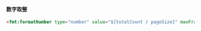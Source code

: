 #### 数字取整
```html
<fmt:formatNumber type="number" value="${totalCount / pageSize}" maxFractionDigits="0"/>
```